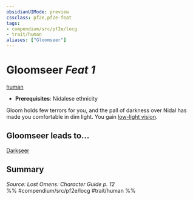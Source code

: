 ```yaml
---
obsidianUIMode: preview
cssclass: pf2e,pf2e-feat
tags:
- compendium/src/pf2e/locg
- trait/human
aliases: ["Gloomseer"]
---
```

# Gloomseer  *Feat 1*  
[human](../../Rules/traits/human.md)  

- **Prerequisites**: Nidalese ethnicity

Gloom holds few terrors for you, and the pall of darkness over Nidal has made you comfortable in dim light. You gain [low-light vision](../../Rules/abilities/low-light-vision.md).

## Gloomseer leads to...

[Darkseer](darkseer-locg.md)

## Summary

*Source: Lost Omens: Character Guide p. 12*  
%% #compendium/src/pf2e/locg #trait/human %%